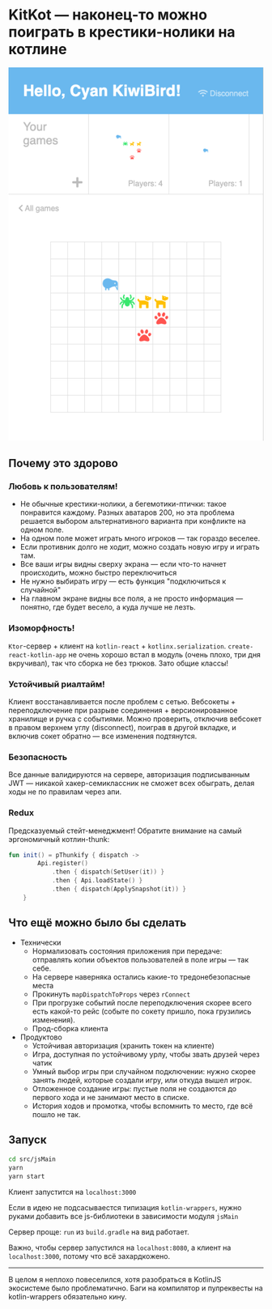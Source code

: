 # KitKot — наконец-то можно поиграть в крестики-нолики на котлине

![Game screen](./media/game-screen.png)

## Почему это здорово

### Любовь к пользователям!

- Не обычные крестики-нолики, а бегемотики-птички: такое понравится каждому. Разных аватаров 200, но эта проблема решается выбором альтернативного варианта при конфликте на одном поле. 
- На одном поле может играть много игроков — так гораздо веселее.
- Если противник долго не ходит, можно создать новую игру и играть там.
- Все ваши игры видны сверху экрана — если что-то начнет происходить, можно быстро переключиться
- Не нужно выбирать игру — есть функция "подключиться к случайной"
- На главном экране видны все поля, а не просто информация — понятно, где будет весело, а куда лучше не лезть. 

### Изоморфность!

`Ktor`-сервер + клиент на `kotlin-react` + `kotlinx.serialization`. `create-react-kotlin-app` не очень хорошо встал в модуль (очень плохо, три дня вкручивал), так что сборка не без трюков. Зато общие классы! 

### Устойчивый риалтайм!

Клиент восстанавливается после проблем с сетью. Вебсокеты + переподключение при разрыве соединения + версионированное хранилище и ручка с событиями. Можно проверить, отключив вебсокет в правом верхнем углу (disconnect), поиграв в другой вкладке, и включив сокет обратно — все изменения подтянутся. 

### Безопасность

Все данные валидируются на сервере, авторизация подписыванным JWT — никакой хакер-семиклассник не сможет всех обыграть, делая ходы не по правилам через апи.

### Redux

Предсказуемый стейт-менеджмент! Обратите внимание на самый эргономичный котлин-thunk: 

```kotlin
fun init() = pThunkify { dispatch ->
        Api.register()
            .then { dispatch(SetUser(it)) }
            .then { Api.loadState() }
            .then { dispatch(ApplySnapshot(it)) }
    }
```

## Что ещё можно было бы сделать

- Технически
    - Нормализовать состояния приложения при передаче: отправлять копии объектов пользователей в поле игры — так себе.
    - На сервере наверняка остались какие-то тредонебезопасные места
    - Прокинуть `mapDispatchToProps` через `rConnect`
    - При прогрузке событий после переподключения скорее всего есть какой-то рейс (событе по сокету пришло, пока грузились изменения).
    - Прод-сборка клиента
- Продуктово
    - Устойчивая авторизация (хранить токен на клиенте) 
    - Игра, доступная по устойчивому урлу, чтобы звать друзей через чатик
    - Умный выбор игры при случайном подключении: нужно скорее занять людей, которые создали игру, или откуда вышел игрок.
    - Отложенное создание игры: пустые поля не создаются до первого хода и не занимают место в списке.
    - История ходов и промотка, чтобы вспомнить то место, где всё пошло не так.
    
## Запуск

```sh
cd src/jsMain
yarn
yarn start
```

Клиент запустится на `localhost:3000`

Если в идею не подсасываестся типизация `kotlin-wrappers`, нужно руками добавить все js-библиотеки в зависимости модуля `jsMain` 

Сервер проще: `run` из `build.gradle` на вид работает. 

Важно, чтобы сервер запустился на `localhost:8080`, а клиент на `localhost:3000`, потому что всё захардкожено.

---

В целом я неплохо повеселился, хотя разобраться в KotlinJS экосистеме было проблематично. Баги на компилятор и пулреквесты на kotlin-wrappers обязательно кину. 
